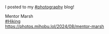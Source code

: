 I posted to my [\#<span>photography</span>](https://social.lol/tags/photography) blog!

Mentor Marsh  
[\#<span>Hiking</span>](https://social.lol/tags/Hiking)  
[<span class="invisible">https://</span><span class="ellipsis">photos.mihobu.lol/2024/08/ment</span><span class="invisible">or-marsh</span>](https://photos.mihobu.lol/2024/08/mentor-marsh)